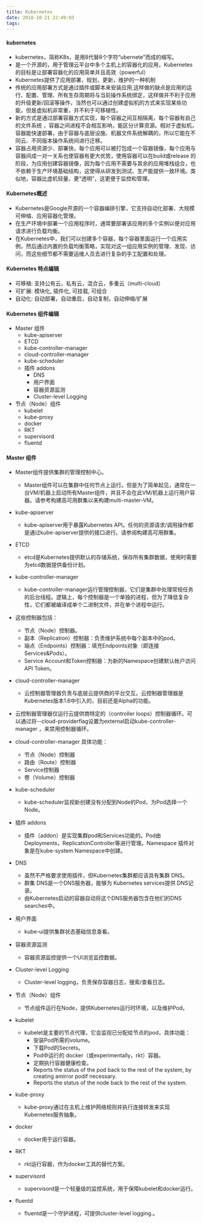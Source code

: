 ```yaml
---
title: Kubernetes
date: 2018-10-21 22:49:03
tags:
---
```

#### kubernetes
 - kubernetes，简称K8s，是用8代替8个字符“ubernete”而成的缩写。
 - 是一个开源的，用于管理云平台中多个主机上的容器化的应用，Kubernetes的目标是让部署容器化的应用简单并且高效（powerful）
 - Kubernetes提供了应用部署，规划，更新，维护的一种机制
 - 传统的应用部署方式是通过插件或脚本来安装应用,这样做的缺点是应用的运行、配置、管理、所有生存周期将与当前操作系统绑定，这样做并不利于应用的升级更新/回滚等操作，当然也可以通过创建虚拟机的方式来实现某些功能，但是虚拟机非常重，并不利于可移植性。
 - 新的方式是通过部署容器方式实现，每个容器之间互相隔离，每个容器有自己的文件系统 ，容器之间进程不会相互影响，能区分计算资源。相对于虚拟机，容器能快速部署，由于容器与底层设施、机器文件系统解耦的，所以它能在不同云、不同版本操作系统间进行迁移。
 - 容器占用资源少、部署快，每个应用可以被打包成一个容器镜像，每个应用与容器间成一对一关系也使容器有更大优势，使用容器可以在build或release 的阶段，为应用创建容器镜像，因为每个应用不需要与其余的应用堆栈组合，也不依赖于生产环境基础结构，这使得从研发到测试、生产能提供一致环境。类似地，容器比虚机轻量、更“透明”，这更便于监控和管理。

#### Kubernetes概述
 - Kubernetes是Google开源的一个容器编排引擎，它支持自动化部署、大规模可伸缩、应用容器化管理。
 - 在生产环境中部署一个应用程序时，通常要部署该应用的多个实例以便对应用请求进行负载均衡。
 - 在Kubernetes中，我们可以创建多个容器，每个容器里面运行一个应用实例，然后通过内置的负载均衡策略，实现对这一组应用实例的管理、发现、访问，而这些细节都不需要运维人员去进行复杂的手工配置和处理。

#### Kubernetes 特点编辑
 - 可移植: 支持公有云，私有云，混合云，多重云（multi-cloud）
 - 可扩展: 模块化, 插件化, 可挂载, 可组合
 - 自动化: 自动部署，自动重启，自动复制，自动伸缩/扩展

#### Kubernetes 组件编辑
 - Master 组件
   - kube-apiserver
   - ETCD
   - kube-controller-manager
   - cloud-controller-manager
   - kube-scheduler
   - 插件 addons
      - DNS
      - 用户界面
      - 容器资源监测
      - Cluster-level Logging
 - 节点（Node）组件
   - kubelet
   - kube-proxy
   - docker
   - RKT
   - supervisord
   - fluentd


#### Master 组件
- Master组件提供集群的管理控制中心。
	- Master组件可以在集群中任何节点上运行。但是为了简单起见，通常在一台VM/机器上启动所有Master组件，并且不会在此VM/机器上运行用户容器。请参考构建高可用群集以来构建multi-master-VM。
- kube-apiserver
	- kube-apiserver用于暴露Kubernetes API。任何的资源请求/调用操作都是通过kube-apiserver提供的接口进行。请参阅构建高可用群集。
- ETCD
	- etcd是Kubernetes提供默认的存储系统，保存所有集群数据，使用时需要为etcd数据提供备份计划。
- kube-controller-manager
	- kube-controller-manager运行管理控制器，它们是集群中处理常规任务的后台线程。逻辑上，每个控制器是一个单独的进程，但为了降低复杂性，它们都被编译成单个二进制文件，并在单个进程中运行。
- 这些控制器包括：
	- 节点（Node）控制器。
	- 副本（Replication）控制器：负责维护系统中每个副本中的pod。
	- 端点（Endpoints）控制器：填充Endpoints对象（即连接Services&Pods）。
	- Service Account和Token控制器：为新的Namespace创建默认帐户访问API Token。
- cloud-controller-manager
	- 云控制器管理器负责与底层云提供商的平台交互。云控制器管理器是Kubernetes版本1.6中引入的，目前还是Alpha的功能。

- 云控制器管理器仅运行云提供商特定的（controller loops）控制器循环。可以通过将--cloud-providerflag设置为external启动kube-controller-manager ，来禁用控制器循环。

- cloud-controller-manager 具体功能：
	- 节点（Node）控制器
	- 路由（Route）控制器
	- Service控制器
	- 卷（Volume）控制器

- kube-scheduler
	- kube-scheduler监视新创建没有分配到Node的Pod，为Pod选择一个Node。
- 插件 addons
	- 插件（addon）是实现集群pod和Services功能的。Pod由Deployments，ReplicationController等进行管理。Namespace 插件对象是在kube-system Namespace中创建。
- DNS
	- 虽然不严格要求使用插件，但Kubernetes集群都应该具有集群 DNS。
	- 群集 DNS是一个DNS服务器，能够为 Kubernetes services提供 DNS记录。
	- 由Kubernetes启动的容器自动将这个DNS服务器包含在他们的DNS searches中。
- 用户界面
	- kube-ui提供集群状态基础信息查看。
- 容器资源监测
	- 容器资源监控提供一个UI浏览监控数据。
- Cluster-level Logging
	- Cluster-level logging，负责保存容器日志，搜索/查看日志。
- 节点（Node）组件
	- 节点组件运行在Node，提供Kubernetes运行时环境，以及维护Pod。
- kubelet
	- kubelet是主要的节点代理，它会监视已分配给节点的pod，具体功能：
		- 安装Pod所需的volume。
		- 下载Pod的Secrets。
		- Pod中运行的 docker（或experimentally，rkt）容器。
		- 定期执行容器健康检查。
		- Reports the status of the pod back to the rest of the system, by creating amirror podif necessary.
		- Reports the status of the node back to the rest of the system.
- kube-proxy
	- kube-proxy通过在主机上维护网络规则并执行连接转发来实现Kubernetes服务抽象。
- docker
	- docker用于运行容器。
- RKT
	- rkt运行容器，作为docker工具的替代方案。
- supervisord
	- supervisord是一个轻量级的监控系统，用于保障kubelet和docker运行。
- fluentd
	- fluentd是一个守护进程，可提供cluster-level logging.。



